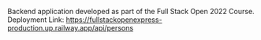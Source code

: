 Backend application developed as part of the Full Stack Open 2022 Course.
Deployment Link: https://fullstackopenexpress-production.up.railway.app/api/persons
